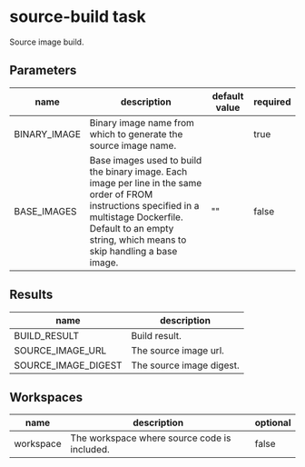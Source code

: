 # source-build task

Source image build.

## Parameters
|name|description|default value|required|
|---|---|---|---|
|BINARY_IMAGE|Binary image name from which to generate the source image name.||true|
|BASE_IMAGES|Base images used to build the binary image. Each image per line in the same order of FROM instructions specified in a multistage Dockerfile. Default to an empty string, which means to skip handling a base image.|""|false|

## Results
|name|description|
|---|---|
|BUILD_RESULT|Build result.|
|SOURCE_IMAGE_URL|The source image url.|
|SOURCE_IMAGE_DIGEST|The source image digest.|

## Workspaces
|name|description|optional|
|---|---|---|
|workspace|The workspace where source code is included.|false|
